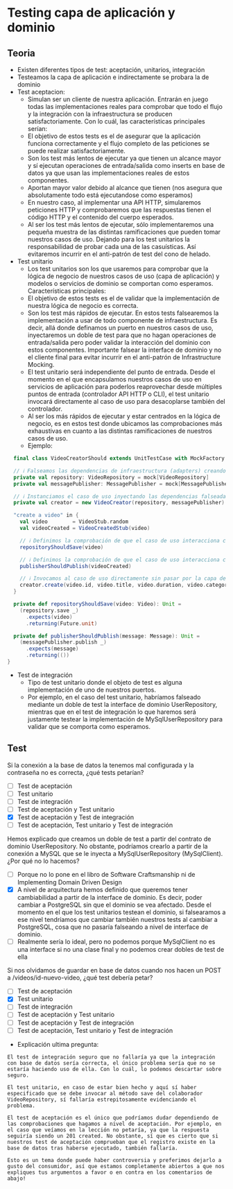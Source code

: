 # Testing capa de aplicación y dominio

## Teoria

* Existen diferentes tipos de test: aceptación, unitarios, integración
* Testeamos la capa de aplicación e indirectamente se probara la de dominio
* Test aceptacion:
  * Simulan ser un cliente de nuestra aplicación. Entrarán en juego todas las implementaciones reales para comprobar que todo el flujo y la integración con la infraestructura se producen satisfactoriamente. Con lo cuál, las características principales serían:
  * El objetivo de estos tests es el de asegurar que la aplicación funciona correctamente y el flujo completo de las peticiones se puede realizar satisfactoriamente.
  * Son los test más lentos de ejecutar ya que tienen un alcance mayor y sí ejecutan operaciones de entrada/salida como inserts en base de datos ya que usan las implementaciones reales de estos componentes.
  * Aportan mayor valor debido al alcance que tienen (nos asegura que absolutamente todo está ejecutandose como esperamos)
  * En nuestro caso, al implementar una API HTTP, simularemos peticiones HTTP y comprobaremos que las respuestas tienen el código HTTP y el contenido del cuerpo esperados.
  * Al ser los test más lentos de ejecutar, sólo implementaremos una pequeña muestra de las distintas ramificaciones que pueden tomar nuestros casos de uso. Dejando para los test unitarios la responsabilidad de probar cada una de las casuísticas. Así evitaremos incurrir en el anti-patrón de test del cono de helado.
* Test unitario
  * Los test unitarios son los que usaremos para comprobar que la lógica de negocio de nuestros casos de uso (capa de aplicación) y modelos o servicios de dominio se comportan como esperamos. Características principales:
  * El objetivo de estos tests es el de validar que la implementación de nuestra lógica de negocio es correcta.
  * Son los test más rápidos de ejecutar. En estos tests falsearemos la implementación a usar de todo componente de infraestructura. Es decir, allá donde definamos un puerto en nuestros casos de uso, inyectaremos un doble de test para que no hagan operaciones de entrada/salida pero poder validar la interacción del dominio con estos componentes. Importante falsear la interface de dominio y no el cliente final para evitar incurrir en el anti-patrón de Infrastructure Mocking.
  * El test unitario será independiente del punto de entrada. Desde el momento en el que encapsulamos nuestros casos de uso en servicios de aplicación para poderlos reaprovechar desde múltiples puntos de entrada (controlador API HTTP o CLI), el test unitario invocará directamente al caso de uso para desacoplarse también del controlador.
  * Al ser los más rápidos de ejecutar y estar centrados en la lógica de negocio, es en estos test donde ubicamos las comprobaciones más exhaustivas en cuanto a las distintas ramificaciones de nuestros casos de uso.
  * Ejemplo:
  
```scala
  final class VideoCreatorShould extends UnitTestCase with MockFactory {

  // ℹ️ Falseamos las dependencias de infraestructura (adapters) creando un doble de test de la interface de dominio (ports)
  private val repository: VideoRepository = mock[VideoRepository]
  private val messagePublisher: MessagePublisher = mock[MessagePublisher]

  // ℹ️ Instanciamos el caso de uso inyectando las dependencias falseadas
  private val creator = new VideoCreator(repository, messagePublisher)

  "create a video" in {
    val video        = VideoStub.random
    val videoCreated = VideoCreatedStub(video)

    // ℹ️ Definimos la comprobación de que el caso de uso interacciona con el repositorio guardando nuestro vídeo
    repositoryShouldSave(video)

    // ℹ️ Definimos la comprobación de que el caso de uso interacciona con el publicador de eventos publicando el evento de vídeo creado
    publisherShouldPublish(videoCreated)

    // ℹ️ Invocamos al caso de uso directamente sin pasar por la capa del controlador y esperamos que se ejecute satisfactoriamente y con las interacciones previamente definidas
    creator.create(video.id, video.title, video.duration, video.category).shouldBe(())
  }

  private def repositoryShouldSave(video: Video): Unit =
    (repository.save _)
      .expects(video)
      .returning(Future.unit)

  private def publisherShouldPublish(message: Message): Unit =
    (messagePublisher.publish _)
      .expects(message)
      .returning(())
}
```

* Test de integración
  * Tipo de test unitario donde el objeto de test es alguna implementación de uno de nuestros puertos.
  * Por ejemplo, en el caso del test unitario, habríamos falseado mediante un doble de test la interface de dominio UserRepository, mientras que en el test de integración lo que haremos será justamente testear la implementación de MySqlUserRepository para validar que se comporta como esperamos.
  
 ## Test
 
 Si la conexión a la base de datos la tenemos mal configurada y la contraseña no es correcta, ¿qué tests petarían?
- [ ] Test de aceptación
- [ ] Test unitario
- [ ] Test de integración
- [ ] Test de aceptación y Test unitario
- [x] Test de aceptación y Test de integración
- [ ] Test de aceptación, Test unitario y Test de integración

Hemos explicado que creamos un doble de test a partir del contrato de dominio UserRepository. No obstante, podríamos crearlo a partir de la conexión a MySQL que se le inyecta a MySqlUserRepository (MySqlClient). ¿Por qué no lo hacemos?
- [ ] Porque no lo pone en el libro de Software Craftsmanship ni de Implementing Domain Driven Design
- [x] A nivel de arquitectura hemos definido que queremos tener cambiabilidad a partir de la interface de dominio. Es decir, poder cambiar a PostgreSQL sin que el dominio se vea afectado. Desde el momento en el que los test unitarios testean el dominio, si falsearamos a ese nivel tendríamos que cambiar también nuestros tests al cambiar a PostgreSQL, cosa que no pasaría falseando a nivel de interface de dominio.
- [ ] Realmente sería lo ideal, pero no podemos porque MySqlClient no es una interface si no una clase final y no podemos crear dobles de test de ella

Si nos olvidamos de guardar en base de datos cuando nos hacen un POST a /videos/id-nuevo-video, ¿qué test debería petar?
- [ ] Test de aceptación
- [x] Test unitario
- [ ] Test de integración
- [ ] Test de aceptación y Test unitario
- [ ] Test de aceptación y Test de integración
- [ ] Test de aceptación, Test unitario y Test de integración

* Explicación ultima pregunta:

```
El test de integración seguro que no fallaría ya que la integración con base de datos sería correcta, el único problema sería que no se estaría haciendo uso de ella. Con lo cuál, lo podemos descartar sobre seguro.

El test unitario, en caso de estar bien hecho y aquí sí haber especificado que se debe invocar al método save del colaborador VideoRepository, sí fallaría estrepitosamente evidenciando el problema.

El test de aceptación es el único que podríamos dudar dependiendo de las comprobaciones que hagamos a nivel de aceptación. Por ejemplo, en el caso que veíamos en la lección no petaría, ya que la respuesta seguiría siendo un 201 created. No obstante, sí que es cierto que si nuestros test de aceptación comprueban que el registro existe en la base de datos tras haberse ejecutado, también fallaría.

Esto es un tema donde puede haber controversia y preferimos dejarlo a gusto del consumidor, así que estamos completamente abiertos a que nos expliques tus argumentos a favor o en contra en los comentarios de abajo!
```
